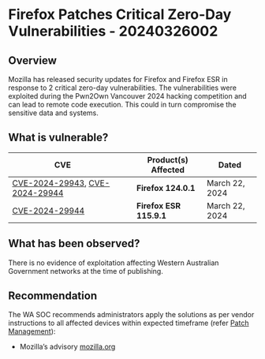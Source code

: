 # Firefox Patches Critical Zero-Day Vulnerabilities - 20240326002

## Overview

Mozilla has released security updates for Firefox and Firefox ESR in response to 2 critical zero-day vulnerabilities. The vulnerabilities were exploited during the Pwn2Own Vancouver 2024 hacking competition and can lead to remote code execution. This could in turn compromise the sensitive data and systems.

## What is vulnerable?

| CVE || | Product(s) Affected                 | Dated          |
| --------------------------------------------------------------- | ---------- | ---- | ----------------------------------- | -------------- |
| [CVE-2024-29943](https://cve.org/CVERecord?id=CVE-2024-29943), [CVE-2024-29944](https://www.cve.org/CVERecord?id=CVE-2024-29944) |  |  | **Firefox 124.0.1** | March 22, 2024 |
| [CVE-2024-29944](https://www.cve.org/CVERecord?id=CVE-2024-29944) |  |  | **Firefox ESR 115.9.1** | March 22, 2024 |

## What has been observed?

There is no evidence of exploitation affecting Western Australian Government networks at the time of publishing.

## Recommendation

The WA SOC recommends administrators apply the solutions as per vendor instructions to all affected devices within expected timeframe (refer [Patch Management](../guidelines/patch-management.md)):

- Mozilla’s advisory [mozilla.org](https://www.mozilla.org/security/advisories/mfsa2024-15/)

